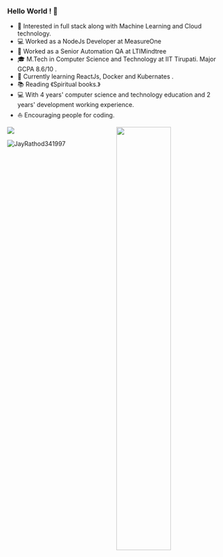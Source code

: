### Hello World ! 👋
 
* 🧐   Interested in full stack along with Machine Learning and Cloud technology.
* 💻   Worked as a NodeJs Developer at MeasureOne
* 💼   Worked as a Senior Automation QA at LTIMindtree
* 🎓   M.Tech in Computer Science and Technology at IIT Tirupati. Major GCPA 8.6/10 .
* 🌱   Currently learning ReactJs, Docker and Kubernates .
* 📚   Reading 《Spiritual books.》
* 💻   With 4 years' computer science and technology education and 2 years' development working experience.
* ⛵   Encouraging people for coding.



<p align="left"><img width="50%" src="https://github-readme-stats.vercel.app/api?username=JayRathod341997&show_icons=true&theme=monokai&count_private=true" <p align="right"><img src="https://github-readme-stats.vercel.app/api/top-langs/?username=JayRathod341997&theme=merko&layout=compact&hide_langs_below=1" /></p>

<p align="left"> <img src="https://komarev.com/ghpvc/?username=nakulbhati&color=brightgreen" alt="JayRathod341997" /> </p>
